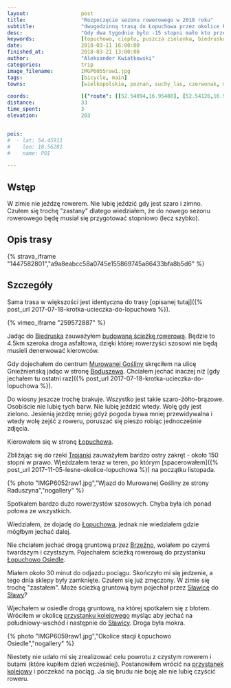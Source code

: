 ```yaml
---
layout:                 post
title:                  "Rozpoczęcie sezonu rowerowego w 2018 roku"
subtitle:               "dwugodzinną trasą do Łopuchowa przez okolice Puszczy Zielonki, dwa tygodnie temu było -15 stopni a teraz jest +15"
desc:                   "Gdy dwa tygodnie było -15 stopni mało kto przewidywał, że temperatura może wzrosnąć o 30 stopni. Dzisiaj była idealna pogoda na jeżdzenie i nie mogłem tego zignorować.. "
keywords:               [łopuchowo, ciepło, puszcza zielonka, biedrusko]
date:                   2018-03-11 16:00:00
finished_at:            2018-03-21 13:00:00
author:                 "Aleksander Kwiatkowski"
categories:             trip
image_filename:         IMGP6055raw1.jpg
tags:                   [bicycle, main]
towns:                  [wielkopolskie, poznan, suchy_las, czerwonak, murowana_goslina]

coords:                 [{"route": [[52.54094,16.95488], [52.54126,16.97239], [52.55691,16.97565], [52.57705,16.99419], [52.57037,17.03075], [52.58128,17.07530], [52.59103,17.09006], [52.61230,17.09049], [52.61902,17.11015]], "type": "bicycle"}]
distance:               33
time_spent:             3
elevation:              203


pois:
#  - lat: 54.45911
#    lon: 18.56281
#    name: POI

---
```


[sciezka-rowerowa]: http://www.gloswielkopolski.pl/artykul/3728048,wybuduja-sciezke-rowerowa-z-radojewa-do-biedruska,id,t.html

[wiki-trojanka-rzeka]: https://pl.wikipedia.org/wiki/Trojanka_(rzeka)
[wiki-biedrusko]: https://pl.wikipedia.org/wiki/Biedrusko
[wiki-murowana-goslina]: https://pl.wikipedia.org/wiki/Murowana_Go%C5%9Blina
[wiki-boduszewo]: https://pl.wikipedia.org/wiki/Boduszewo_(wie%C5%9B_w_wojew%C3%B3dztwie_wielkopolskim)
[wiki-lopuchowo]: https://pl.wikipedia.org/wiki/%C5%81opuchowo_(wojew%C3%B3dztwo_wielkopolskie)
[wiki-brzezno]: https://pl.wikipedia.org/wiki/Brze%C5%BAno_(powiat_w%C4%85growiecki)
[wiki-lopuchowo-osiedle]: https://pl.wikipedia.org/wiki/%C5%81opuchowo_Osiedle
[wiki-slawica]: https://pl.wikipedia.org/wiki/S%C5%82awica_(wojew%C3%B3dztwo_wielkopolskie)
[wiki-slawa]: https://pl.wikipedia.org/wiki/S%C5%82awa_Wielkopolska

## Wstęp

W zimie nie jeżdzę rowerem. Nie lubię jeździć gdy jest szaro i zimno. Czułem
się trochę "zastany" dlatego wiedziałem, że do nowego sezonu rowerowego
będę musiał się przygotować stopniowo (lecz szybko).

## Opis trasy

{% strava_iframe "1447582801","a9a8eabcc58a0745e155869745a86433bfa8b5d6" %}

## Szczegóły

Sama trasa w większości jest identyczna do trasy
[opisanej tutaj]({% post_url 2017-07-18-krotka-ucieczka-do-lopuchowa %}).

{% vimeo_iframe "259572887" %}

Jadąc do [Biedruska][wiki-biedrusko] zauważyłem
[budowaną ścieżkę rowerową][sciezka-rowerowa]. Będzie to 4.5km
szeroka droga asfaltowa, dzięki której rowerzyści szosowi
nie będą musieli denerwować kierowców.

Gdy dojechałem do centrum [Murowanej Gośliny][wiki-murowana-goslina]
skręciłem na ulicę Gnieźnieńską jadąc w stronę
[Boduszewa][wiki-boduszewo]. Chciałem jechać inaczej niż
[gdy jechałem tu ostatni raz]({% post_url 2017-07-18-krotka-ucieczka-do-lopuchowa %}).

Do wiosny jeszcze trochę brakuje. Wszystko jest takie szaro-źółto-brązowe.
Osobiście nie lubię tych barw. Nie lubię jeździć wtedy. Wolę gdy jest
zielono. Jesienią jeżdżę mniej gdyż pogoda bywa mniej przewidywalna i wtedy
wolę zejść z roweru, poruszać się pieszo robiąc jednocześnie zdjęcia.

Kierowałem się w stronę [Łopuchowa][wiki-lopuchowo].

Zbliżając się do rzeki [Trojanki][wiki-trojanka-rzeka] zauważyłem bardzo
ostry zakręt - około 150 stopni w prawo. Wjeżdzałem teraz
w teren, po którym
[spacerowałem]({% post_url 2017-11-05-lesne-okolice-lopuchowa %})
na początku listopada.

{% photo "IMGP6052raw1.jpg","Wjazd do Murowanej Gośliny ze strony Raduszyna","nogallery" %}

Spotkałem bardzo dużo rowerzystów szosowych. Chyba była ich ponad połowa
ze wszystkich.

Wiedziałem, że dojadę do [Łopuchowa][wiki-lopuchowo], jednak
nie wiedziałem gdzie mógłbym jechać dalej.

Nie chciałem jechać drogą gruntową przez [Brzeźno][wiki-brzezno],
wolałem po czymś twardszym i czystszym. Pojechałem
ścieżką rowerową do przystanku [Łopuchowo Osiedle][wiki-lopuchowo-osiedle].

Miałem około 30 minut do odjazdu pociągu. Skończyło mi się jedzenie,
a tego dnia sklepy były zamknięte. Czułem się już zmęczony.
W zimie się trochę "zastałem". Może ścieżką gruntową bym
pojechał przez [Sławicę][wiki-slawica] do [Sławy][wiki-slawa]?

Wjechałem w osiedle drogą gruntową, na której spotkałem się z błotem.
Wróciłem w okolicę [przystanku kolejowego][wiki-lopuchowo-osiedle]
myśląc aby jechać na południowy-wschód i następnie do
[Sławicy][wiki-slawica]. Droga była mokra.

{% photo "IMGP6059raw1.jpg","Okolice stacji Łopuchowo Osiedle","nogallery" %}

Niestety nie udało mi się zrealizować celu powrotu z czystym
rowerem i butami (które kupiłem dzień wcześniej).
Postanowiłem wrócić na [przystanek kolejowy][wiki-lopuchowo-osiedle] i poczekać
na pociąg. Ja się brudu nie boję ale nie lubię czyścić roweru.
